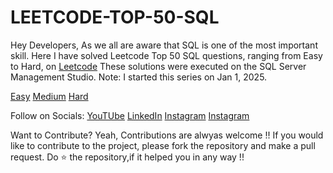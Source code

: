 # LEETCODE-TOP-50-SQL
Hey Developers, As we all are aware that SQL is one of the most important skill. Here I have solved Leetcode Top 50 SQL questions, ranging from Easy to Hard, on 
[Leetcode](https://leetcode.com/studyplan/top-sql-50/)
These solutions were executed on the SQL Server Management Studio.
Note: I started this series on Jan 1, 2025.

[Easy](https://github.com/amitdev3/LEETCODE-TOP-50-SQL/blob/main/Easy)
[Medium](https://github.com/amitdev3/LEETCODE-TOP-50-SQL/blob/main/Medium)
[Hard](https://github.com/amitdev3/LEETCODE-TOP-50-SQL/blob/main/Hard)

Follow on Socials: 
[YouTUbe](https://www.youtube.com/@DataGenious)
[LinkedIn](https://www.linkedin.com/in/iamamitdev/)
[Instagram](https://www.instagram.com/datagenious/)
[Instagram](https://www.instagram.com/_aforamit/)

Want to Contribute?
Yeah, Contributions are alwyas welcome !!
If you would like to contribute to the project, please fork the repository and make a pull request.
Do :star: the repository,if it helped you in any way !!
